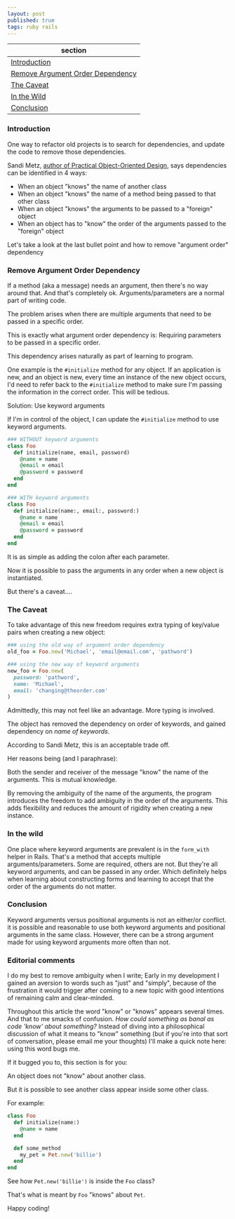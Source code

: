 ```yaml
---
layout: post
published: true
tags: ruby rails
---
```

| section                                                               |
| --------------------------------------------------------------------- |
| [Introduction](#introduction)                                         |
| [Remove Argument Order Dependency](#remove-argument-order-dependency) |
| [The Caveat](#the-caveat)                                             |
| [In the Wild](#in-the-wild)                                           |
| [Conclusion](#conclusion)                                             |

### Introduction

One way to refactor old projects is to search for dependencies, and update the code to remove those dependencies.

Sandi Metz, [author of Practical Object-Oriented Design](https://www.poodr.com/), says dependencies can be identified in 4 ways:

-   When an object "knows" the name of another class
-   When an object "knows" the name of a method being passed to that other class
-   When an object "knows" the arguments to be passed to a "foreign" object
-   When an object has to "know" the order of the arguments passed to the "foreign" object

Let's take a look at the last bullet point and how to remove "argument order" dependency

### Remove Argument Order Dependency

If a method (aka a message) needs an argument, then there's no way around that. And that's completely ok. Arguments/parameters are a normal part of writing code.

The problem arises when there are multiple arguments that need to be passed in a specific order.

This is exactly what argument order dependency is: Requiring parameters to be passed in a specific order.

This dependency arises naturally as part of learning to program.

One example is the `#initialize` method for any object. If an application is new, and an object is new, every time an instance of the new object occurs, I'd need to refer back to the `#initialize` method to make sure I'm passing the information in the correct order. This will be tedious.

Solution: Use keyword arguments

If I'm in control of the object, I can update the `#initialize` method to use keyword arguments.

```ruby
### WITHOUT keyword arguments
class Foo
  def initialize(name, email, password)
    @name = name
    @email = email
    @password = password
  end
end

### WITH keyword arguments
class Foo
  def initialize(name:, email:, password:)
    @name = name
    @email = email
    @password = password
  end
end
```

It is as simple as adding the colon after each parameter.

Now it is possible to pass the arguments in any order when a new object is instantiated.

But there's a caveat....

### The Caveat

To take advantage of this new freedom requires extra typing of key/value pairs when creating a new object:

```ruby
### using the old way of argument order dependency
old_foo = Foo.new('Michael', 'email@email.com', 'pathword')

### using the new way of keyword arguments
new_foo = Foo.new(
  password: 'pathword',
  name: 'Michael',
  email: 'changing@theorder.com'
)
```

Admittedly, this may not feel like an advantage. More typing is involved.

The object has removed the dependency on order of keywords, and gained dependency on _name of keywords_.

According to Sandi Metz, this is an acceptable trade off.

Her reasons being (and I paraphrase):

Both the sender and receiver of the message "know" the name of the arguments. This is mutual knowledge.

By removing the ambiguity of the name of the arguments, the program introduces the freedom to add ambiguity in the order of the arguments. This adds flexibility and reduces the amount of rigidity when creating a new instance.

### In the wild

One place where keyword arguments are prevalent is in the `form_with` helper in Rails. That's a method that accepts multiple arguments/parameters. Some are required, others are not. But they're all keyword arguments, and can be passed in any order. Which definitely helps when learning about constructing forms and learning to accept that the order of the arguments do not matter.

### Conclusion

Keyword arguments versus positional arguments is not an either/or conflict. it is possible and reasonable to use both keyword arguments and positional arguments in the same class. However, there can be a strong argument made for using keyword arguments more often than not.

### Editorial comments

I do my best to remove ambiguity when I write; Early in my development I gained an aversion to words such as "just" and "simply", because of the frustration it would trigger after coming to a new topic with good intentions of remaining calm and clear-minded.

Throughout this article the word "know" or "knows" appears several times. And that to me smacks of confusion. _How could something as banal as code 'know' about something?_ Instead of diving into a philosophical discussion of what it means to "know" something (but if you're into that sort of conversation, please email me your thoughts) I'll make a quick note here: using this word bugs me.

If it bugged you to, this section is for you:

An object does not "know" about another class.

But it is possible to see another class appear inside some other class.

For example:

```ruby
class Foo
  def initialize(name:)
    @name = name
  end

  def some_method
    my_pet = Pet.new('billie')
  end
end
```

See how `Pet.new('billie')` is inside the `Foo` class?

That's what is meant by `Foo` "knows" about `Pet`.

Happy coding!